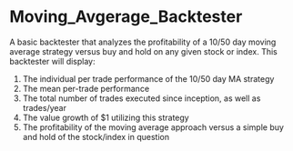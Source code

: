 # Moving_Avgerage_Backtester
A basic backtester that analyzes the profitability of a 10/50 day moving average strategy versus buy and hold on any given stock or index.
This backtester will display:
1. The individual per trade performance of the 10/50 day MA strategy
2. The mean per-trade performance
3. The total number of trades executed since inception, as well as trades/year
4. The value growth of $1 utilizing this strategy
5. The profitability of the moving average approach versus a simple buy and hold of the stock/index in question
